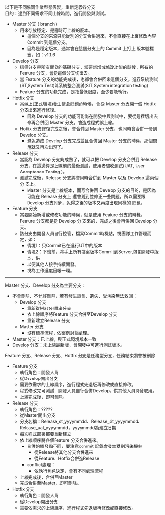 以下是不同協同作業型態客製，重新定義各分支  
目的：達到不同需求不同上線時間，進行開發與測試。


* Master 分支 ( branch )  
  * 用來存放穩定、是隨時可上線的版本。  
    * 這個分支的來源只能從別的分支合併過來，不會直接在上面修改內容 Commit 到這個分支。  
    * 因為是穩定版本，通常會在這個分支上的 Commit 上打上 版本號標籤，如：v1.1.6  
*	Develop 分支  
    *	這個分支是所有開發的基礎分支，當要新增或修改功能的時候，所有的 Feature 分支，會從這個分支切出去。   
    *	當 Feature 分支的功能完成後，也都會合併回來這個分支。進行系統測試(ST,System Test)與系統整合測試(SIT,System integration testing)  
    *	Feature 分支的功能完成，是指最低限度，至少要能執行。  
*	Hotfix 分支  
    *	當線上(正式環境)發生緊急問題的時候，會從 Master 分支開一個 Hotfix 分支出來進行修復。  
        *	因為 Develop 分支的功能可能尚在開發中與測試中，要從這裡切出去修再合併回 Master 分支，會造成程式誤上線。  
    *	Hotfix 分支修復完成之後，會合併回 Master 分支，也同時會合併一份到 Develop 分支。  
        *	避免造成 Develop 分支完成並且合併回 Master 分支的時候，那個問題就又再次出現了。  
*	Release 分支  
    *	當認為 Develop 分支夠成熟了，就可以把 Develop 分支合併到 Release 分支，在這邊算是上線前的最後測試，使用者驗收測試(UAT, User Acceptance Testing )。  
    *	測試完成後，Release 分支將會同時合併到 Master 以及 Develop 這兩個分 支上。  
        * Master 分支是上線版本，而再合併回 Develop 分支的目的，是因為可能在 Release 分支上 還會測到並修正一些問題，所以需要跟 Develop 分支同步，免得之後的版本又再度出現同樣的 問題。  
*	Feature 分支  
    *	當要開始新增或修改功能的時候，就是使用 Feature 分支的時機。Feature 分支都是從 Develop 分 支來的，完成之後會再併回 Develop 分支。  
    *	該分支由開發人員自行控管，檔案Commit時機點，視團隊工作管理而定，如：  
        *	情境1：只Commit已在進行UT中的版本  
        *	情境2：下班前，將手上所有檔案版本Commit到Server,包含開發中版本，供  
        *	以便其他人接手持續開發。  
        *	視為工作進度回報一環。  

------

Master 分支、Develop 分支為主要分支：  
* 不會刪除、不允許刪除，若有發生誤刪、遺失、受污染無法救回：
  * Develop 分支
    * 重新從Master開出分支
    * 依上線順序將Feature 分支合併至Develop 分支
    * 重新建立Release 分支
  * Master 分支
    * 沒有標準流程，依案例討論處理。
* Master 分支：已上線，與正式環境版本一致  
* Develop 分支：未上線最新版，含開發中可進行測試版本。

Feature 分支、Release 分支、Hotfix 分支是任務型分支，任務結束將會被刪除
* Feature 分支
  * 執行角色：開發人員
  * 從Develop開出分支
  * 需要依需求的上線順序，進行程式先退版再修改或直接修改。
  * 程式修改完可測試，開發人員自行合併Develop，供其他人員開發取用。
  * 上線完成後，即可刪除。
* Release 分支
  * 執行角色：?????
  * 從Master開出分支
  * 分支名稱：Release_st_yyyymmdd、Release_sit_yyyymmdd、Release_uat_yyyymmdd，yyyymmdd為建立日期
  * 每次程式部署都要重新建立
  * 依上線順序將各個Feature 分支合併進來。
    * 合併的觸發點不同，要注意commit 記錄會發生受到污染機率
      * 從Release將其他分支合併進來
      * 從Feature、Hotfix合併進Release
    * conflict處理：
      *  依執行角色決定，會有不同處理流程
  * 上線完成後，合併至Master
  * 完成合併至Master，即可刪除。
* Hotfix 分支 
  * 執行角色：開發人員
  * 從Develop開出分支
  * 需要依需求的上線順序，進行程式先退版再修改或直接修改。
